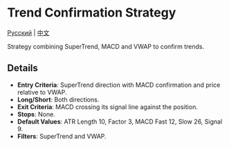 # Trend Confirmation Strategy
[Русский](README_ru.md) | [中文](README_cn.md)

Strategy combining SuperTrend, MACD and VWAP to confirm trends.

## Details
- **Entry Criteria**: SuperTrend direction with MACD confirmation and price relative to VWAP.
- **Long/Short**: Both directions.
- **Exit Criteria**: MACD crossing its signal line against the position.
- **Stops**: None.
- **Default Values**: ATR Length 10, Factor 3, MACD Fast 12, Slow 26, Signal 9.
- **Filters**: SuperTrend and VWAP.

